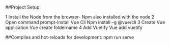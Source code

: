 ##Project Setup:

1 Install the Node from the browser- Npm also installed with the node 
2 Open command prompt-Install Vue Cli
  Npm install –g @vue/cli
3 Create Vue application
  Vue create foldername
4 Add Vuetify
  Vue add vuetify

  ##Compiles and hot-reloads for development:
  npm run serve


